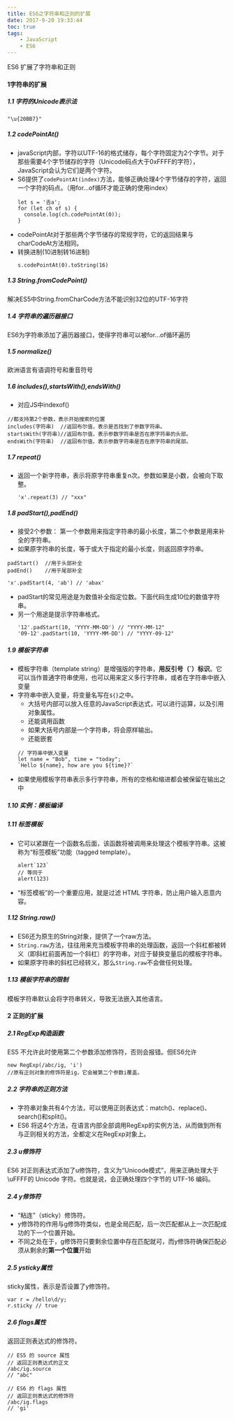 ```yaml
---
title: ES6之字符串和正则的扩展
date: 2017-9-20 19:33:44
toc: true
tags:
    - JavaScript
    - ES6
---
```

ES6 扩展了字符串和正则
<!--more-->
#### 1字符串的扩展
##### 1.1 字符的Unicode表示法
```
"\u{20BB7}"
```
##### 1.2 codePointAt()
- javaScript内部，字符以UTF-16的格式储存，每个字符固定为2个字节。对于那些需要4个字节储存的字符（Unicode码点大于0xFFFF的字符），JavaScript会认为它们是两个字符。
- S6提供了```codePointAt(index)```方法，能够正确处理4个字节储存的字符，返回一个字符的码点。（用for...of循环才能正确的使用index）
    ```
    let s = '𠮷a';
    for (let ch of s) {
      console.log(ch.codePointAt(0));
    }
    ```
- codePointAt对于那些两个字节储存的常规字符，它的返回结果与charCodeAt方法相同。
- 转换进制(10进制转16进制)
    ```
    s.codePointAt(0).toString(16)
    ```
##### 1.3 String.fromCodePoint()
解决ES5中String.fromCharCode方法不能识别32位的UTF-16字符

##### 1.4 字符串的遍历器接口
ES6为字符串添加了遍历器接口，使得字符串可以被for...of循环遍历

##### 1.5 normalize()
欧洲语言有语调符号和重音符号

##### 1.6 includes(),startsWith(),endsWith()
- 对应JS中indexof()
```
//都支持第2个参数，表示开始搜索的位置
includes(字符串)  //返回布尔值，表示是否找到了参数字符串。
startsWith(字符串)//返回布尔值，表示参数字符串是否在原字符串的头部。
endsWith(字符串)  //返回布尔值，表示参数字符串是否在原字符串的尾部。
```
##### 1.7 repeat()
- 返回一个新字符串，表示将原字符串重复n次。参数如果是小数，会被向下取整。
    ```
    'x'.repeat(3) // "xxx"
    ```
##### 1.8 padStart(),padEnd()
- 接受2个参数： 第一个参数用来指定字符串的最小长度，第二个参数是用来补全的字符串。
- 如果原字符串的长度，等于或大于指定的最小长度，则返回原字符串。
```
padStart()  //用于头部补全
padEnd()    //用于尾部补全

'x'.padStart(4, 'ab') // 'abax'
```
- padStart的常见用途是为数值补全指定位数。下面代码生成10位的数值字符串。
- 另一个用途是提示字符串格式。
    ```
    '12'.padStart(10, 'YYYY-MM-DD') // "YYYY-MM-12"
    '09-12'.padStart(10, 'YYYY-MM-DD') // "YYYY-09-12"
    ```
##### 1.9 模板字符串
- 模板字符串（template string）是增强版的字符串，**用反引号（`）标识**。它可以当作普通字符串使用，也可以用来定义多行字符串，或者在字符串中嵌入变量
- 字符串中嵌入变量，将变量名写在```${}```之中。
    - 大括号内部可以放入任意的JavaScript表达式，可以进行运算，以及引用对象属性。
    - 还能调用函数
    - 如果大括号内部是一个字符串，将会原样输出。
    - 还能嵌套
    ```
    // 字符串中嵌入变量
    let name = "Bob", time = "today";
    `Hello ${name}, how are you ${time}?`
    ```
- 如果使用模板字符串表示多行字符串，所有的空格和缩进都会被保留在输出之中

##### 1.10 实例：模板编译
##### 1.11 标签模板
- 它可以紧跟在一个函数名后面，该函数将被调用来处理这个模板字符串。这被称为“标签模板”功能（tagged template）。
    ```
    alert`123`
    // 等同于
    alert(123)
    ```
- “标签模板”的一个重要应用，就是过滤 HTML 字符串，防止用户输入恶意内容。

##### 1.12 String.raw()
- ES6还为原生的String对象，提供了一个raw方法。
- ```String.raw```方法，往往用来充当模板字符串的处理函数，返回一个斜杠都被转义（即斜杠前面再加一个斜杠）的字符串，对应于替换变量后的模板字符串。
- 如果原字符串的斜杠已经转义，那么```String.raw```不会做任何处理。

##### 1.13 模板字符串的限制
模板字符串默认会将字符串转义，导致无法嵌入其他语言。

#### 2 正则的扩展
##### 2.1 RegExp构造函数
ES5 不允许此时使用第二个参数添加修饰符，否则会报错。但ES6允许
```
new RegExp(/abc/ig, 'i')
//原有正则对象的修饰符是ig，它会被第二个参数i覆盖。
```
##### 2.2 字符串的正则方法
- 字符串对象共有4个方法，可以使用正则表达式：match()、replace()、search()和split()。
- ES6 将这4个方法，在语言内部全部调用RegExp的实例方法，从而做到所有与正则相关的方法，全都定义在RegExp对象上。

##### 2.3 u修饰符
ES6 对正则表达式添加了u修饰符，含义为“Unicode模式”，用来正确处理大于\uFFFF的 Unicode 字符。也就是说，会正确处理四个字节的 UTF-16 编码。
##### 2.4 y修饰符
- “粘连”（sticky）修饰符。
- y修饰符的作用与g修饰符类似，也是全局匹配，后一次匹配都从上一次匹配成功的下一个位置开始。
- 不同之处在于，g修饰符只要剩余位置中存在匹配就可，而y修饰符确保匹配必须从剩余的**第一个位置**开始

##### 2.5 ysticky属性
sticky属性，表示是否设置了y修饰符。
```
var r = /hello\d/y;
r.sticky // true
```
##### 2.6 flags属性
返回正则表达式的修饰符。
```
// ES5 的 source 属性
// 返回正则表达式的正文
/abc/ig.source
// "abc"

// ES6 的 flags 属性
// 返回正则表达式的修饰符
/abc/ig.flags
// 'gi'
```